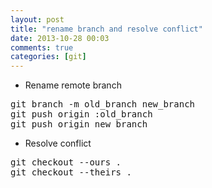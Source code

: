 ```yaml
---
layout: post
title: "rename branch and resolve conflict"
date: 2013-10-28 00:03
comments: true
categories: [git]
---
```


* Rename remote branch

<pre>
git branch -m old_branch new_branch
git push origin :old_branch
git push origin new_branch
</pre>

* Resolve conflict

<pre>
git checkout --ours .
git checkout --theirs .
</pre>